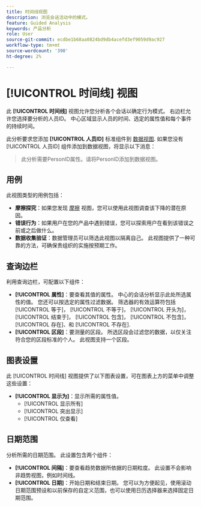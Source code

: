 ```yaml
---
title: 时间线视图
description: 浏览会话活动中的模式。
feature: Guided Analysis
keywords: 产品分析
role: User
source-git-commit: ecdbe1b68aa0824bd9db4acefd3ef9059d9ac927
workflow-type: tm+mt
source-wordcount: '390'
ht-degree: 2%

---
```


# [!UICONTROL 时间线] 视图

此 **[!UICONTROL 时间线]** 视图允许您分析各个会话以确定行为模式。 右边栏允许您选择要分析的人员ID。 中心区域显示人员的时间、选定的属性值和每个事件的持续时间。

此分析要求您添加 **[!UICONTROL 人员ID]** 标准组件到 [数据视图](/help/data-views/component-reference.md#optional). 如果您没有 [!UICONTROL 人员ID] 组件添加到数据视图，将显示以下消息：

> 此分析需要PersonID属性。请将PersonID添加到数据视图。

## 用例

此视图类型的用例包括：

* **摩擦探究**：如果您发现 [摩擦](friction.md) 视图，您可以使用此视图调查该下降的潜在原因。
* **错误行为**：如果用户在您的产品中遇到错误，您可以探索用户在看到该错误之前或之后做什么。
* **数据收集验证**：数据管理员可以筛选此视图以隔离自己。 此视图提供了一种可靠的方法，可确保贵组织的实施按预期工作。

## 查询边栏

利用查询边栏，可配置以下组件：

* **[!UICONTROL 属性]**：要查看其值的属性。 中心的会话分析显示此处所选属性的值。 您还可以按选定的属性过滤数据。 筛选器的有效运算符包括 [!UICONTROL 等于]， [!UICONTROL 不等于]， [!UICONTROL 开头为]， [!UICONTROL 结束于]， [!UICONTROL 包含]， [!UICONTROL 不包含]， [!UICONTROL 存在]、和 [!UICONTROL 不存在].
* **[!UICONTROL 区段]**：要测量的区段。 所选区段会过滤您的数据，以仅关注符合您的区段标准的个人。 此视图支持一个区段。

## 图表设置

此 [!UICONTROL 时间线] 视图提供了以下图表设置，可在图表上方的菜单中调整这些设置：

* **[!UICONTROL 显示为]**：显示所需的属性值。
   * [!UICONTROL 显示所有]
   * [!UICONTROL 突出显示]
   * [!UICONTROL 仅查看]

## 日期范围

分析所需的日期范围。 此设置包含两个组件：

* **[!UICONTROL 间隔]**：要查看趋势数据所依据的日期粒度。 此设置不会影响非趋势视图，例如时间线。
* **[!UICONTROL 日期]**：开始日期和结束日期。 您可以为方便起见，使用滚动日期范围预设和以前保存的自定义范围，也可以使用日历选择器来选择固定日期范围。
